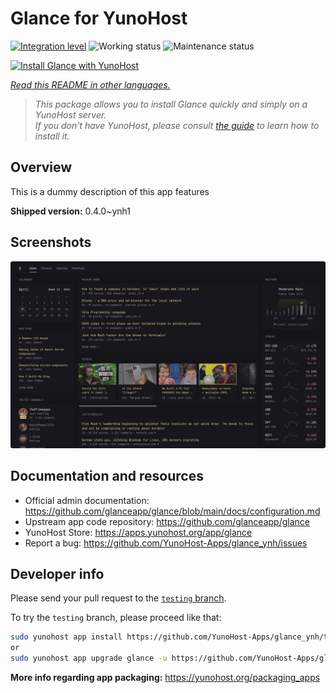 <!--
N.B.: This README was automatically generated by <https://github.com/YunoHost/apps/tree/master/tools/readme_generator>
It shall NOT be edited by hand.
-->

# Glance for YunoHost

[![Integration level](https://dash.yunohost.org/integration/glance.svg)](https://dash.yunohost.org/appci/app/glance) ![Working status](https://ci-apps.yunohost.org/ci/badges/glance.status.svg) ![Maintenance status](https://ci-apps.yunohost.org/ci/badges/glance.maintain.svg)

[![Install Glance with YunoHost](https://install-app.yunohost.org/install-with-yunohost.svg)](https://install-app.yunohost.org/?app=glance)

*[Read this README in other languages.](./ALL_README.md)*

> *This package allows you to install Glance quickly and simply on a YunoHost server.*  
> *If you don't have YunoHost, please consult [the guide](https://yunohost.org/install) to learn how to install it.*

## Overview

This is a dummy description of this app features


**Shipped version:** 0.4.0~ynh1

## Screenshots

![Screenshot of Glance](./doc/screenshots/screenshot.png)

## Documentation and resources

- Official admin documentation: <https://github.com/glanceapp/glance/blob/main/docs/configuration.md>
- Upstream app code repository: <https://github.com/glanceapp/glance>
- YunoHost Store: <https://apps.yunohost.org/app/glance>
- Report a bug: <https://github.com/YunoHost-Apps/glance_ynh/issues>

## Developer info

Please send your pull request to the [`testing` branch](https://github.com/YunoHost-Apps/glance_ynh/tree/testing).

To try the `testing` branch, please proceed like that:

```bash
sudo yunohost app install https://github.com/YunoHost-Apps/glance_ynh/tree/testing --debug
or
sudo yunohost app upgrade glance -u https://github.com/YunoHost-Apps/glance_ynh/tree/testing --debug
```

**More info regarding app packaging:** <https://yunohost.org/packaging_apps>
